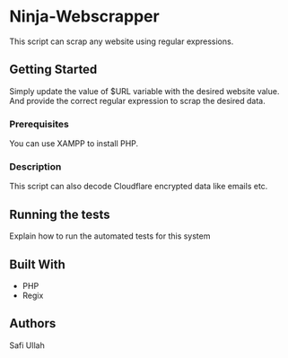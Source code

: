 # Ninja-Webscrapper

This script can scrap any website using regular expressions.

## Getting Started
Simply update the value of $URL variable with the desired website value. And provide the correct regular expression to scrap the desired data.

### Prerequisites

You can use XAMPP to install PHP. 

### Description

This script can also decode Cloudflare encrypted data like emails etc.

## Running the tests

Explain how to run the automated tests for this system


## Built With

* PHP
* Regix

## Authors

Safi Ullah

